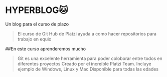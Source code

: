 # HYPERBLOG🐱
Un blog para el curso de plazo

>El curso de Git Hub de Platzi ayuda a como hacer repositorios para trabajo en equio


##En este curso aprenderemos mucho
>Git es una excelente herramienta para poder coloborar entre todos en diferentes proyectos
>Creado por el increible Platzi Team.
>Incluye ejemplo de Windows, Linux y Mac
>Disponible para todas las edades
